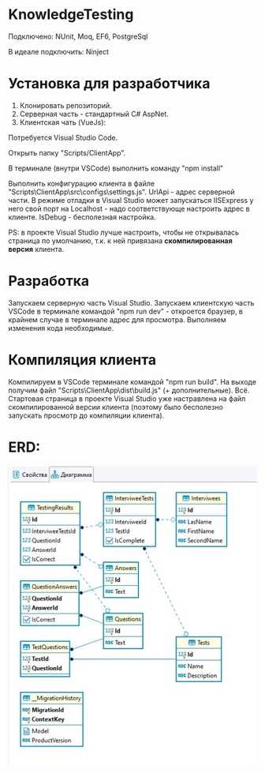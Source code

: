 # KnowledgeTesting
Подключено: NUnit, Moq, EF6, PostgreSql

В идеале подключить: Ninject

# Установка для разработчика
1. Клонировать репозиторий.
2. Серверная часть - стандартный C# AspNet.
3. Клиентская чать (VueJs):

Потребуется Visual Studio Code.

Открыть папку "Scripts/ClientApp".

В терминале (внутри VSCode) выполнить команду "npm install"

Выполнить конфигурацию клиента в файле "Scripts\ClientApp\src\configs\settings.js". 
UrlApi - адрес серверной части. 
В режиме отладки в Visual Studio может запускаться IISExpress у него свой порт на Localhost - надо соответствующе настроить адрес в клиенте. IsDebug - бесполезная настройка.

PS: в проекте Visual Studio лучше настроить, чтобы не открывалась страница по умолчанию, т.к. к ней привязана **скомпилированная версия** клиента.

# Разработка
Запускаем серверную часть Visual Studio.
Запускаем клиентскую часть VSCode в терминале командой "npm run dev" - откроется браузер, в крайнем случае в терминале адрес для просмотра.
Выполняем изменения кода необходимые.

# Компиляция клиента
Компилируем в VSCode терминале командой "npm run build". На выходе получим файл "Scripts\ClientApp\dist\build.js" (+ дополнительные). Всё.
Стартовая страница в проекте Visual Studio уже настравлена на файл скомпилированной версии клиента (поэтому было бесполезно запускать просмотр до компиляции клиента).

# ERD:

![ERD](https://github.com/zamachuga/KnowledgeTesting/blob/master/ERD.JPG)

